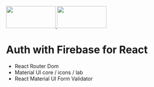 <a href="https://reactjs.org/">
  <img src="https://reactjs.org/logo-og.png" width="135" height="60" />
</a>
<a href="https://firebase.google.com/">
  <img src="https://firebase.google.com/downloads/brand-guidelines/SVG/logo-built_black.svg" width="135" height="60" />
</a>

# Auth with Firebase for React

- React Router Dom
- Material UI core / icons / lab
- React Material UI Form Validator
